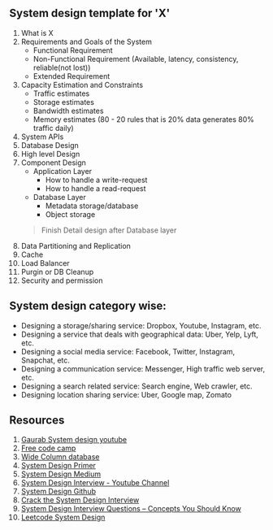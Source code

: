 ## System design template for 'X'
1. What is X
2. Requirements and Goals of the System
    * Functional Requirement
    * Non-Functional Requirement (Available, latency, consistency, reliable(not lost))
    * Extended Requirement
3. Capacity Estimation and Constraints
    * Traffic estimates
    * Storage estimates
    * Bandwidth estimates
    * Memory estimates (80 - 20 rules that is 20% data generates 80% traffic daily)
4. System APIs
5. Database Design
6. High level Design
7. Component Design
    * Application Layer
        * How to handle a write-request
        * How to handle a read-request
    * Database Layer
        * Metadata storage/database
        * Object storage
    > Finish Detail design after Database layer
8. Data Partitioning and Replication
9. Cache
10. Load Balancer
11. Purgin or DB Cleanup
12. Security and permission

## System design category wise:
* Designing a storage/sharing service: Dropbox, Youtube, Instagram, etc.
* Designing a service that deals with geographical data: Uber, Yelp, Lyft, etc.
* Designing a social media service: Facebook, Twitter, Instagram, Snapchat, etc.
* Designing a communication service: Messenger, High traffic web server, etc.
* Designing a search related service: Search engine, Web crawler, etc.
* Designing location sharing service: Uber, Google map, Zomato

## Resources
1. [Gaurab System design youtube](https://www.youtube.com/watch?v=xpDnVSmNFX0&list=PLMCXHnjXnTnvo6alSjVkgxV-VH6EPyvoX&ab_channel=GauravSen)
2. [Free code camp](https://www.freecodecamp.org/news/how-to-system-design-dda63ed27e26/)
3. [Wide Column database](https://stackoverflow.com/questions/62010368/what-exactly-is-a-wide-column-store)
4. [System Design Primer](https://github.com/donnemartin/system-design-primer)
5. [System Design Medium](https://systemdesign.medium.com/)
6. [System Design Interview - Youtube Channel](https://www.youtube.com/c/SystemDesignInterview/videos)
7. [System Design Github](https://github.com/karanpratapsingh/system-design)
8. [Crack the System Design Interview](https://tianpan.co/notes/2016-02-13-crack-the-system-design-interview)
9. [System Design Interview Questions – Concepts You Should Know](https://www.freecodecamp.org/news/systems-design-for-interviews/)
10. [Leetcode System Design](https://leetcode.com/discuss/interview-question/system-design?currentPage=1&orderBy=hot&query=)


